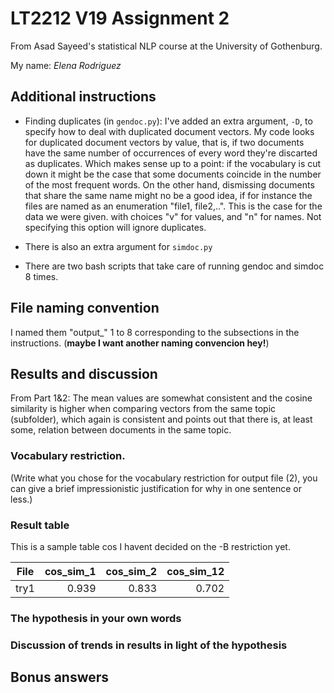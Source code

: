 # LT2212 V19 Assignment 2

From Asad Sayeed's statistical NLP course at the University of Gothenburg.

My name: *Elena Rodriguez* 

## Additional instructions
+ Finding duplicates (in `gendoc.py`): I've added an extra argument, `-D`, to specify how to deal with duplicated document vectors. 
My code looks for duplicated document vectors by value, that is, if two documents have the same number of occurrences of every word they're discarted as duplicates. Which makes sense up to a point: if the vocabulary is cut down it might be the case that some documents coincide in the number of the most frequent words.
On the other hand, dismissing documents that share the same name might no be a good idea, if for instance the files are named as an enumeration "file1, file2,..". This is the case for the data we were given.
 with choices "v" for values, and "n" for names. Not specifying this option will ignore duplicates.

+ There is also an extra argument for `simdoc.py`

+ There are two bash scripts that take care of running gendoc and simdoc 8 times. 

## File naming convention

I named them "output_" 1 to 8 corresponding to the subsections in the instructions. (**maybe I want another naming convencion hey!**)

## Results and discussion

From Part 1&2: The mean values are somewhat consistent and the cosine similarity is higher when comparing vectors from the same topic (subfolder), which again is consistent and points out that there is, at least some, relation between documents in the same topic.

### Vocabulary restriction.

(Write what you chose for the vocabulary restriction for output file
(2), you can give a brief impressionistic justification for why in one
sentence or less.)

### Result table
This is a sample table cos I havent decided on the -B restriction yet.

| File | cos_sim_1 | cos_sim_2 | cos_sim_12 |
| --- | ---: | ---: | ---: |
| try1  |  0.939  |  0.833  |  0.702  |

### The hypothesis in your own words

### Discussion of trends in results in light of the hypothesis

## Bonus answers
